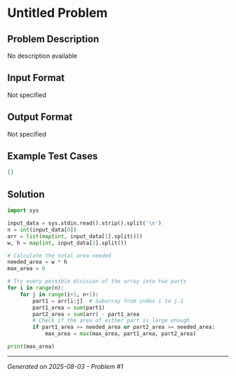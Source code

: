 # Untitled Problem

## Problem Description
No description available

## Input Format
Not specified

## Output Format
Not specified

## Example Test Cases
```json
[]
```

## Solution
```python
import sys

input_data = sys.stdin.read().strip().split('\n')
n = int(input_data[0])
arr = list(map(int, input_data[1].split()))
w, h = map(int, input_data[2].split())

# Calculate the total area needed
needed_area = w * h
max_area = 0

# Try every possible division of the array into two parts
for i in range(n):
    for j in range(i+1, n+1):
        part1 = arr[i:j]  # Subarray from index i to j-1
        part1_area = sum(part1)
        part2_area = sum(arr) - part1_area
        # Check if the area of either part is large enough
        if part1_area >= needed_area or part2_area >= needed_area:
            max_area = max(max_area, part1_area, part2_area)

print(max_area)
```

---
*Generated on 2025-08-03 - Problem #1*